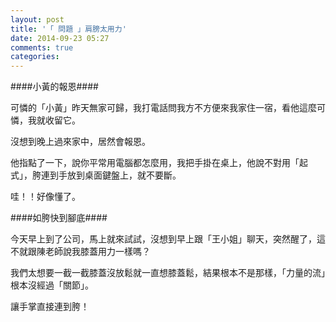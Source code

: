 ```yaml
---
layout: post
title: '「 問題 」肩膀太用力'
date: 2014-09-23 05:27
comments: true
categories: 
---
```

####小黃的報恩####

可憐的「小黃」昨天無家可歸，我打電話問我方不方便來我家住一宿，看他這麼可憐，我就收留它。

沒想到晚上過來家中，居然會報恩。

他指點了一下，說你平常用電腦都怎麼用，我把手掛在桌上，他說不對用「起式」，胯連到手放到桌面鍵盤上，就不要斷。

哇！！好像懂了。

####如胯快到腳底####

今天早上到了公司，馬上就來試試，沒想到早上跟「王小姐」聊天，突然醒了，這不就跟陳老師說我膝蓋用力一樣嗎？

我們太想要一截一截膝蓋沒放鬆就一直想膝蓋鬆，結果根本不是那樣，「力量的流」根本沒經過「關節」。

讓手掌直接連到胯！


